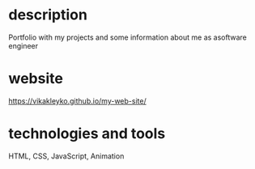 # description

Portfolio with my projects and some information about me as asoftware engineer

# website
https://vikakleyko.github.io/my-web-site/

# technologies and tools
HTML, CSS, JavaScript, Animation


